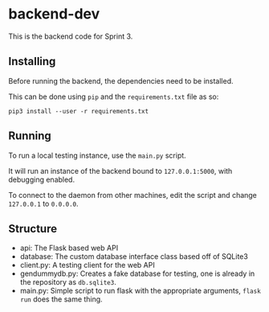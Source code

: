 # backend-dev
This is the backend code for Sprint 3.

## Installing
Before running the backend, the dependencies need to be installed.

This can be done using `pip` and the `requirements.txt` file as so:

`pip3 install --user -r requirements.txt`

## Running
To run a local testing instance, use the `main.py` script.

It will run an instance of the backend bound to `127.0.0.1:5000`, with debugging enabled.

To connect to the daemon from other machines, edit the script and change `127.0.0.1` to `0.0.0.0`.

## Structure
- api: The Flask based web API 
- database: The custom database interface class based off of SQLite3
- client.py: A testing client for the web API
- gendummydb.py: Creates a fake database for testing, one is already in the repository as `db.sqlite3`.
- main.py: Simple script to run flask with the appropriate arguments, `flask run` does the same thing.
